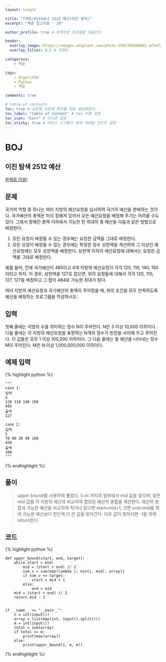 ```yaml
---
layout: single

title: "[백준/Python] 2512 예산(이진 탐색)"
excerpt: "백준 알고리즘 - 29"

author_profile: true # 왼쪽부분 프로필을 띄울건지

header:
  overlay_image: https://images.unsplash.com/photo-1501785888041-af3ef285b470?ixlib=rb-1.2.1&ixid=eyJhcHBfaWQiOjEyMDd9&auto=format&fit=crop&w=1350&q=80
  overlay_filter: 0.5 # 투명도

categories:
    - 백준

tags: 
    - Algorithm
    - Python
    - 백준

comments: true

# table of contents
toc: true # 오른쪽 부분에 목차를 자동 생성해준다.
toc_label: "table of content" # toc 이름 설정
toc_icon: "bars" # 아이콘 설정
toc_sticky: true # 마우스 스크롤과 함께 내려갈 것인지 설정
---
```


# BOJ

## 이진 탐색 2512 예산
[문제로 이동!](https://www.acmicpc.net/problem/2512)

## 문제

국가의 역할 중 하나는 여러 지방의 예산요청을 심사하여 국가의 예산을 분배하는 것이다. 국가예산의 총액은 미리 정해져 있어서 모든 예산요청을 배정해 주기는 어려울 수도 있다. 그래서 정해진 총액 이하에서 가능한 한 최대의 총 예산을 다음과 같은 방법으로 배정한다.

1. 모든 요청이 배정될 수 있는 경우에는 요청한 금액을 그대로 배정한다.
2. 모든 요청이 배정될 수 없는 경우에는 특정한 정수 상한액을 계산하여 그 이상인 예산요청에는 모두 상한액을 배정한다. 상한액 이하의 예산요청에 대해서는 요청한 금액을 그대로 배정한다. 

예를 들어, 전체 국가예산이 485이고 4개 지방의 예산요청이 각각 120, 110, 140, 150이라고 하자. 이 경우, 상한액을 127로 잡으면, 위의 요청들에 대해서 각각 120, 110, 127, 127을 배정하고 그 합이 484로 가능한 최대가 된다. 

여러 지방의 예산요청과 국가예산의 총액이 주어졌을 때, 위의 조건을 모두 만족하도록 예산을 배정하는 프로그램을 작성하시오.

## 입력

첫째 줄에는 지방의 수를 의미하는 정수 N이 주어진다. N은 3 이상 10,000 이하이다. 다음 줄에는 각 지방의 예산요청을 표현하는 N개의 정수가 빈칸을 사이에 두고 주어진다. 이 값들은 모두 1 이상 100,000 이하이다. 그 다음 줄에는 총 예산을 나타내는 정수 M이 주어진다. M은 N 이상 1,000,000,000 이하이다. 

## 예제 입력
{% highlight python %}

    """
    case 1:
    입력
    4
    120 110 140 150
    485
    출력
    127

    case 2:
    입력
    5
    70 80 30 40 100
    450
    출력
    100
    """
{% endhighlight %}

## 풀이

> upper bound를 사용하여 풀었다. 1~m 까지의 범위에서 mid 값을 찾으며, 찾은 mid 값을 각 지방의 예산과 비교하여 할당된 예산의 총합을 계산한다. 
> 예산의 총합과 가능한 예산을 비교하여 적거나 같으면 start=mid+1, 크면 end=mid를 하며 가능한 예산보다 한단계 더 큰 값을 찾아간다. 이후 값이 찾아지면 -1을 하여 return한다.

## 코드

{% highlight python %}

    def upper_bound(start, end, target):
        while start < end:
            mid = (start + end) // 2
            sum_v = sum(map(lambda i: min(i, mid), array))
            if sum_v <= target:
                start = mid + 1
            else:
                end = mid
        mid = (start + end) // 2
        return mid - 1
    
    
    if __name__ == "__main__":
        n = int(input())
        array = list(map(int, input().split()))
        m = int(input())
        total = sum(array)
        if total <= m:
            print(max(array))
        else:
            print(upper_bound(1, m, m))
{% endhighlight %}